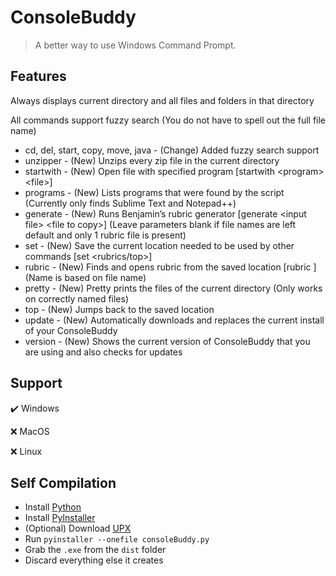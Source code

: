 # ConsoleBuddy

> A better way to use Windows Command Prompt.

## Features
Always displays current directory and all files and folders in that directory

All commands support fuzzy search (You do not have to spell out the full file name)

- cd, del, start, copy, move, java - (Change) Added fuzzy search support
- unzipper - (New) Unzips every zip file in the current directory
- startwith - (New) Open file with specified program \[startwith \<program\> \<file\>\]
- programs - (New) Lists programs that were found by the script (Currently only finds Sublime Text and Notepad++)
- generate - (New) Runs Benjamin’s rubric generator \[generate \<input file\> \<file to copy\>\] (Leave parameters blank if file names are left default and only 1 rubric file is present)
- set - (New) Save the current location needed to be used by other commands [set <rubrics/top>]
- rubric - (New) Finds and opens rubric from the saved location [rubric <name>] (Name is based on file name)
- pretty - (New) Pretty prints the files of the current directory (Only works on correctly named files)
- top - (New) Jumps back to the saved location
- update - (New) Automatically downloads and replaces the current install of your ConsoleBuddy
- version - (New) Shows the current version of ConsoleBuddy that you are using and also checks for updates

## Support
✔️ Windows

❌ MacOS

❌ Linux

## Self Compilation
- Install [Python](https://www.python.org/)
- Install [PyInstaller](https://pyinstaller.org/en/stable/)
- (Optional) Download [UPX](https://upx.github.io/)
- Run `pyinstaller --onefile consoleBuddy.py`
- Grab the `.exe` from the `dist` folder
- Discard everything else it creates
